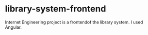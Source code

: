 # library-system-frontend
Internet Engineering project is a frontendof the library system. I used Angular.

